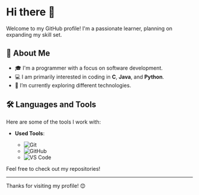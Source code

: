 # Hi there 👋

Welcome to my GitHub profile! I'm a passionate learner, planning on expanding my skill set.


## 🚀 About Me

- 🎓 I'm a programmer with a focus on software development.
- 💻 I am primarily interested in coding in **C**, **Java**, and **Python**.
- 🌱 I’m currently exploring different technologies.

## 🛠 Languages and Tools

Here are some of the tools I work with:

- **Used Tools**:
  
  - ![Git](https://img.shields.io/badge/Git-F05032?style=for-the-badge&logo=git&logoColor=white)
  - ![GitHub](https://img.shields.io/badge/GitHub-181717?style=for-the-badge&logo=github&logoColor=white)
  - ![VS Code](https://img.shields.io/badge/VS_Code-007ACC?style=for-the-badge&logo=visual%20studio%20code&logoColor=white)

Feel free to check out my repositories!

---

Thanks for visiting my profile! 😊
